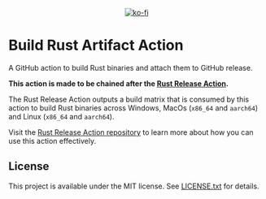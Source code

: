 <div align="center">

[![ko-fi](https://ko-fi.com/img/githubbutton_sm.svg)](https://ko-fi.com/seaofvoices)

</div>

# Build Rust Artifact Action

A GitHub action to build Rust binaries and attach them to GitHub release.

**This action is made to be chained after the [Rust Release Action](https://github.com/seaofvoices/rust-release-action).**

The Rust Release Action outputs a build matrix that is consumed by this action to build Rust binaries across Windows, MacOs (`x86_64` and `aarch64`) and Linux (`x86_64` and `aarch64`).

Visit the [Rust Release Action repository](https://github.com/seaofvoices/rust-release-action) to learn more about how you can use this action effectively.

## License

This project is available under the MIT license. See [LICENSE.txt](LICENSE.txt) for details.
